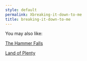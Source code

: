 ```yaml
---
style: default
permalink: Xbreaking-it-down-to-me
title: breaking-it-down-to-me
---
```

You may also like:

[The Hammer Falls](http://scp-wiki.net/the-hammer-falls)

[Land of Plenty](http://scp-wiki.net/land-of-plenty)
